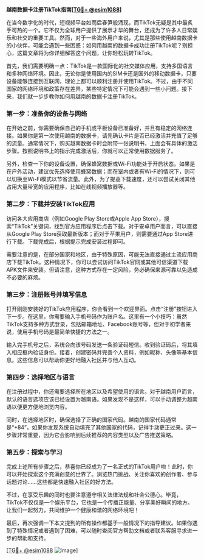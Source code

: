 **越南数据卡注册TikTok指南[[TG💪+ @esim1088](https://t.me/s/esim1088)]**

在当今数字化的时代，短视频平台如雨后春笋般涌现，而TikTok无疑是其中最炙手可热的一个。它不仅为全球用户提供了展示才华的舞台，还成为了许多人日常娱乐和社交的重要工具。然而，对于一些海外用户来说，尤其是那些使用越南数据卡的小伙伴，可能会遇到一些困惑：如何用越南的数据卡成功注册TikTok呢？别担心，这篇文章将为你详细解答这个问题，让你轻松玩转TikTok。

首先，我们需要明确一点：TikTok是一款国际化的社交媒体应用，支持多国语言和多种网络环境。因此，无论你是使用国内的SIM卡还是国外的移动数据卡，只要设备能够连接到互联网，理论上都可以顺利注册并使用TikTok。不过，由于不同国家的网络环境和政策存在差异，某些特定情况下可能会遇到一些小问题。接下来，我们就一步步教你如何用越南的数据卡注册TikTok。

### 第一步：准备你的设备与网络

在开始之前，你需要确保自己的手机或平板设备已准备好，并且有稳定的网络连接。如果你是第一次使用越南的数据卡，请先确认卡片是否已经激活并充值了足够的流量。通常情况下，购买越南数据卡时会附带一张说明书，上面会有具体的激活步骤。按照说明书上的指示完成激活后，你就可以正常使用数据服务了。

另外，检查一下你的设备设置，确保蜂窝数据或Wi-Fi功能处于开启状态。如果是在户外活动，建议优先选择使用蜂窝数据；而在室内或者有Wi-Fi的情况下，则可以切换至Wi-Fi模式以节省流量。此外，为了提高下载速度，还可以尝试关闭其他占用大量带宽的应用程序，比如在线视频播放器等。

### 第二步：下载并安装TikTok应用

访问各大应用商店（例如Google Play Store或Apple App Store），搜索“TikTok”关键词，找到官方应用程序后点击下载。对于安卓用户而言，可以直接从Google Play Store获取最新版本；而对于苹果用户，则需要通过App Store进行下载。下载完成后，根据提示完成安装过程即可。

需要注意的是，在部分国家和地区，由于特殊原因，可能无法直接通过主流应用商店下载TikTok。这种情况下，你可以尝试访问TikTok官网或其他可信渠道下载APK文件来安装。但请注意，这种方式存在一定风险，务必确保来源可靠以免造成不必要的麻烦。

### 第三步：注册账号并填写信息

打开刚刚安装好的TikTok应用程序，你会看到一个欢迎界面。点击“注册”按钮进入下一步。在这里，你需要输入手机号码作为账户名。这里有一个小技巧：虽然TikTok支持多种方式登录，包括邮箱地址、Facebook账号等，但对于初学者来说，使用手机号码是最简单快捷的方法之一。

输入完手机号之后，系统会向该号码发送一条验证码短信。收到验证码后，将其填入相应框内验证身份。接着，创建密码并完善个人资料，例如昵称、头像等基本信息。这些信息可以帮助你更好地融入社区并与他人互动。

### 第四步：选择地区与语言

在注册过程中，你还需要选择所在地区以及希望使用的语言。对于越南用户而言，默认的语言选项应该已经设置为越南语。如果发现不是这样，可以手动调整为越南语以便更方便地浏览内容。

同时，在选择地区时，确保选择了正确的国家代码。越南的国家代码通常是“+84”，如果你发现系统自动填充了其他国家的代码，记得手动更正过来。这一步骤非常重要，因为它会影响到后续推荐的内容类型以及广告推送策略。

### 第五步：探索与学习

完成上述所有步骤之后，恭喜你已经成为了一名正式的TikTok用户啦！此时，你可以开始探索这个充满创意的世界了。浏览热门挑战、关注你喜欢的创作者、参与话题讨论……这些都是快速融入社区的好方法。

不过，在享受乐趣的同时也要注意遵守相关法律法规和社会公德心。毕竟，TikTok不仅仅是一个娱乐平台，它也是一个传播正能量、分享美好瞬间的地方。让我们一起努力，共同维护一个健康和谐的网络环境吧！

最后，再次强调一下本文提到的所有操作都基于一般情况下的指导建议。如果你遇到了特殊情况或者遇到了困难，可以随时查阅官方帮助文档或者联系客服寻求进一步的帮助和支持。

[[TG💪+ @esim1088](https://t.me/s/esim1088) ![Image](https://i.postimg.cc/4NQfJmqS/Snipaste-2025-05-13-00-14-12.png)]